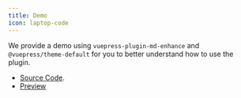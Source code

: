 ```yaml
---
title: Demo
icon: laptop-code
---
```


We provide a demo using `vuepress-plugin-md-enhance` and `@vuepress/theme-default` for you to better understand how to use the plugin.

- [Source Code](https://github.com/vuepress-theme-hope/vuepress-theme-hope/tree/main/demo/md-enhance/).
- [Preview](https://plugin-md-enhance-demo.vuejs.press)
